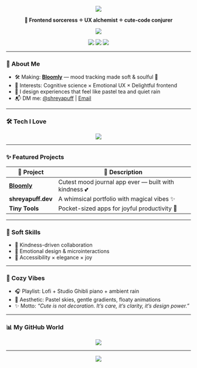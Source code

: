 <!-- README.md -->

<p align="center">
  <img src="https://capsule-render.vercel.app/api?type=soft&color=ffb6c1&text=Shreya%20Mishra&height=150&fontSize=40&fontColor=ffffff&animation=twinkling" />
</p>

<p align="center"><strong>👋 Frontend sorceress ✧ UX alchemist ✧ cute-code conjurer</strong></p>

<p align="center">
  <img src="https://readme-typing-svg.demolab.com?font=Quicksand&weight=500&size=22&pause=1000&color=F78DA7&center=true&vCenter=true&width=440&lines=Crafting+gentle+UX+with+heart+🌷;Designing+tiny+joys+in+code+🌼;Learning+forever+%E2%9C%A8;Cute+is+a+superpower+💖" />
</p>

<p align="center">
  <img src="https://img.shields.io/badge/Made%20with-%F0%9F%92%96%20and%20HTML%20%26%20CSS-ffc9dc?style=for-the-badge" />
  <img src="https://img.shields.io/badge/Vibes-Cozy%20%26%20Whimsical-ffb6c1?style=for-the-badge" />
  <img src="https://img.shields.io/badge/Design%20Superpower-Cute%20UX-ffaad4?style=for-the-badge" />
</p>

---

### 🌸 About Me

- 🛠️ Making: [**Bloomly**](https://github.com/shreyapuff) — mood tracking made soft & soulful 🍃  
- 🧠 Interests: Cognitive science × Emotional UX × Delightful frontend
- 🌈 I design experiences that feel like pastel tea and quiet rain
- 📬 DM me: [@shreyapuff](https://twitter.com/shreyapuff) | [Email](mailto:your@email.com)

---

### 🛠️ Tech I Love

<p align="center">
  <img src="https://skillicons.dev/icons?i=html,css,js,ts,react,tailwind,figma,vscode,github&perline=8" />
</p>

---

### ✨ Featured Projects

| 💫 Project | 🌸 Description |
|-----------|----------------|
| [**Bloomly**](https://github.com/shreyapuff) | Cutest mood journal app ever — built with kindness 💕 |
| **shreyapuff.dev** | A whimsical portfolio with magical vibes ✨ |
| **Tiny Tools** | Pocket-sized apps for joyful productivity 🧃 |

---

### 🎀 Soft Skills

- 💖 Kindness-driven collaboration  
- 🧁 Emotional design & microinteractions  
- 🦋 Accessibility × elegance × joy

---

### 🍵 Cozy Vibes

- 🎧 Playlist: Lofi + Studio Ghibli piano + ambient rain  
- 🌸 Aesthetic: Pastel skies, gentle gradients, floaty animations  
- ✨ Motto: *“Cute is not decoration. It’s care, it’s clarity, it’s design power.”*

---

### 📊 My GitHub World

<p align="center">
  <img src="https://github-readme-stats.vercel.app/api?username=shreyapuff&show_icons=true&theme=rose_pine&hide_border=true&icon_color=ffc0cb&title_color=f78da7&text_color=7f5f8f" />
</p>

---

<p align="center">
  <img src="https://capsule-render.vercel.app/api?type=waving&color=ffc9dc&height=100&section=footer"/>
</p>
